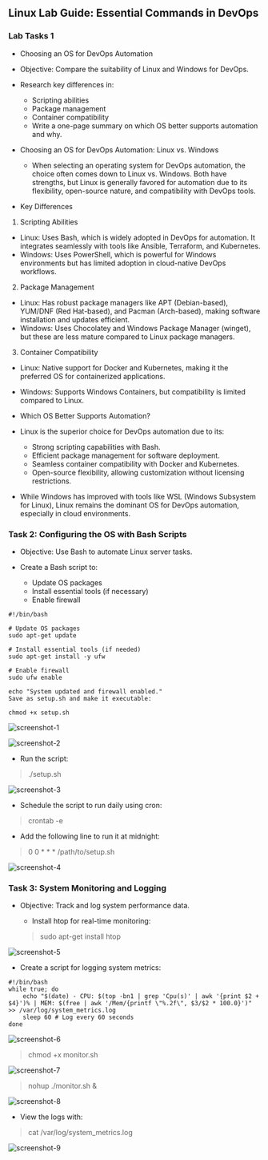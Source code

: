 ## Linux Lab Guide: Essential Commands in DevOps
### Lab Tasks 1
- Choosing an OS for DevOps Automation
- Objective: Compare the suitability of Linux and Windows for DevOps.

- Research key differences in:
    - Scripting abilities
    - Package management
    - Container compatibility
    - Write a one-page summary on which OS better supports automation and why.


-   Choosing an OS for DevOps Automation: Linux vs. Windows
    -   When selecting an operating system for DevOps automation, the choice often comes down to Linux vs. Windows. Both have strengths, but Linux is generally favored for automation due to its flexibility, open-source nature, and compatibility with DevOps tools.

- Key Differences
1. Scripting Abilities
- Linux: Uses Bash, which is widely adopted in DevOps for automation. It integrates seamlessly with tools like Ansible, Terraform, and Kubernetes.
- Windows: Uses PowerShell, which is powerful for Windows environments but has limited adoption in cloud-native DevOps workflows.

2. Package Management
- Linux: Has robust package managers like APT (Debian-based), YUM/DNF (Red Hat-based), and Pacman (Arch-based), making software installation and updates efficient.
- Windows: Uses Chocolatey and Windows Package Manager (winget), but these are less mature compared to Linux package managers.


3. Container Compatibility
- Linux: Native support for Docker and Kubernetes, making it the preferred OS for containerized applications.
- Windows: Supports Windows Containers, but compatibility is limited compared to Linux.


- Which OS Better Supports Automation?
- Linux is the superior choice for DevOps automation due to its:
    - Strong scripting capabilities with Bash.
    - Efficient package management for software deployment.
    - Seamless container compatibility with Docker and Kubernetes.
    - Open-source flexibility, allowing customization without licensing restrictions.

- While Windows has improved with tools like WSL (Windows Subsystem for Linux), Linux remains the dominant OS for DevOps automation, especially in cloud environments.

### Task 2: Configuring the OS with Bash Scripts
- Objective: Use Bash to automate Linux server tasks.

- Create a Bash script to:
    - Update OS packages
    - Install essential tools (if necessary)
    - Enable firewall

>   
    #!/bin/bash

    # Update OS packages
    sudo apt-get update

    # Install essential tools (if needed)
    sudo apt-get install -y ufw

    # Enable firewall
    sudo ufw enable

    echo "System updated and firewall enabled."
    Save as setup.sh and make it executable:

    chmod +x setup.sh

![screenshot-1](setupp.JPG)

![screenshot-2](setupchmod.JPG)

- Run the script:

>   ./setup.sh

![screenshot-3](runsetup.JPG)

- Schedule the script to run daily using cron:

> crontab -e

- Add the following line to run it at midnight:

>   0 0 * * * /path/to/setup.sh

![screenshot-4](crontab.JPG)


### Task 3: System Monitoring and Logging
- Objective: Track and log system performance data.
    - Install htop for real-time monitoring:
    
    >   sudo apt-get install htop

![screenshot-5](installhtop.JPG)

- Create a script for logging system metrics:

>
    #!/bin/bash
    while true; do
        echo "$(date) - CPU: $(top -bn1 | grep 'Cpu(s)' | awk '{print $2 + $4}')% | MEM: $(free | awk '/Mem/{printf \"%.2f\", $3/$2 * 100.0}')" >> /var/log/system_metrics.log
        sleep 60 # Log every 60 seconds
    done

![screenshot-6](monitorsh.JPG)

>   chmod +x monitor.sh

![screenshot-7](chmodmonitordotsh.JPG)

>   nohup ./monitor.sh &

![screenshot-8](nohup.JPG)

- View the logs with:

>   cat /var/log/system_metrics.log

![screenshot-9](viewlogs.JPG)

